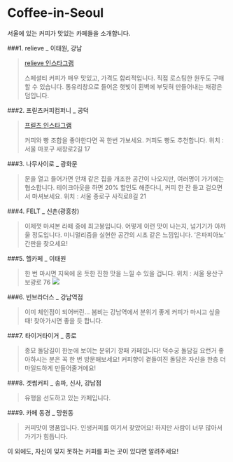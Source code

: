 # Coffee-in-Seoul
서울에 있는 커피가 맛있는 카페들을 소개합니다.


###1. relieve _ 이태원, 강남
>[relieve 인스타그램](https://www.instagram.com/relievecoffee/)
>
>스페셜티 커피가 매우 맛있고, 가격도 합리적입니다. 직접 로스팅한 원두도 구매할 수 있습니다.
>통유리창으로 들어온 햇빛이 횐벽에 부딪혀 만들어내는 채광은 덤입니다.

###2. 프릳츠커피컴퍼니 _ 공덕
>[프릳츠 인스타그램](https://www.instagram.com/fritzcoffeecompany/)
>
>커피와 빵 조합을 좋아한다면 꼭 한번 가보세요. 커피도 빵도 추천합니다.
>위치 : 서울 마포구 새창로2길 17

###3. 나무사이로 _ 광화문
>문을 열고 들어가면 안채 같은 집을 개조한 공간이 나오지만, 여러명이 가기에는 협소합니다.
>테이크아웃을 하면 20% 할인도 해준다니, 커피 한 잔 들고 걸으면서 마셔보세요.
>위치 : 서울 종로구 사직로8길 21

###4. FELT _ 신촌(광흥창)
>이제껏 마셔본 라떼 중에 최고봉입니다. 어떻게 이런 맛이 나는지, 넘기기가 아까울 정도입니다.
>미니멀리즘을 실현한 공간의 시초 같은 느낌입니다. ‘은파피아노’ 간판을 찾으세요!

###5. 헬카페 _ 이태원
>한 번 마시면 지옥에 온 듯한 진한 맛을 느낄 수 있을 겁니다. 
>위치 : 서울 용산구 보광로 76
> <img src = http://blogfiles5.naver.net/20160302_207/justlike_you_1456929520541tgJ8S_JPEG/%C0%CC%C5%C2%BF%F8%C4%AB%C6%E4_%C7%EF%C4%AB%C6%E4_%282%29.jpg>

###6. 빈브라더스 _ 강남역점
>이미 체인점이 되어버린... 붐비는 강남역에서 분위기 좋게 커피가 마시고 싶을 때!
>찾아가시면 좋을 듯 합니다.

###7. 타이거타이거 _ 종로
>종묘 돌담길이 한눈에 보이는 분위기 깡패 카페입니다! 덕수궁 돌담길 요런거 좋아하시는 분은 꼭 한 번 방문해보세요! 커피향이 곁들여진 돌담은 자신을 한층 더 마일드하게 만들어줄거에요! 

###8. 겟썸커피 _ 송파, 신사, 강남점
>유행을 선도하고 있는 카페입니다.

###9. 카페 동경 _ 망원동
>커피맛이 명품입니다. 인생커피를 여기서 찾았어요! 하지만 사람이 너무 많아서 가기가 힘듭니다.

이 외에도, 자신이 잊지 못하는 커피를 파는 곳이 있다면 알려주세요!



